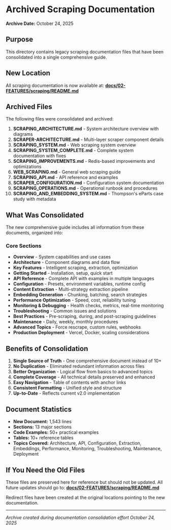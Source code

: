 # Archived Scraping Documentation

**Archive Date:** October 24, 2025

## Purpose

This directory contains legacy scraping documentation files that have been consolidated into a single comprehensive guide.

## New Location

All scraping documentation is now available at:
**[docs/02-FEATURES/scraping/README.md](../../../02-FEATURES/scraping/README.md)**

## Archived Files

The following files were consolidated and archived:

1. **SCRAPING_ARCHITECTURE.md** - System architecture overview with diagrams
2. **SCRAPER-ARCHITECTURE.md** - Multi-layer scraper component details
3. **SCRAPING_SYSTEM.md** - Web scraping system overview
4. **SCRAPING_SYSTEM_COMPLETE.md** - Complete system documentation with fixes
5. **SCRAPING_IMPROVEMENTS.md** - Redis-based improvements and optimizations
6. **WEB_SCRAPING.md** - General web scraping guide
7. **SCRAPING_API.md** - API reference and examples
8. **SCRAPER_CONFIGURATION.md** - Configuration system documentation
9. **SCRAPING_OPERATIONS.md** - Operational runbook and procedures
10. **SCRAPING_AND_EMBEDDING_SYSTEM.md** - Thompson's eParts case study with metadata

## What Was Consolidated

The new comprehensive guide includes all information from these documents, organized into:

### Core Sections
- **Overview** - System capabilities and use cases
- **Architecture** - Component diagrams and data flow
- **Key Features** - Intelligent scraping, extraction, optimization
- **Getting Started** - Installation, setup, quick start
- **API Reference** - Complete API with examples in multiple languages
- **Configuration** - Presets, environment variables, runtime config
- **Content Extraction** - Multi-strategy extraction pipeline
- **Embedding Generation** - Chunking, batching, search strategies
- **Performance Optimization** - Speed, cost, reliability tuning
- **Monitoring & Debugging** - Health checks, metrics, real-time monitoring
- **Troubleshooting** - Common issues and solutions
- **Best Practices** - Pre-scraping, during, and post-scraping guidelines
- **Maintenance** - Daily, weekly, monthly procedures
- **Advanced Topics** - Force rescrape, custom rules, webhooks
- **Production Deployment** - Vercel, Docker, scaling considerations

## Benefits of Consolidation

1. **Single Source of Truth** - One comprehensive document instead of 10+
2. **No Duplication** - Eliminated redundant information across files
3. **Better Organization** - Logical flow from basics to advanced topics
4. **Complete Coverage** - All technical details preserved and enhanced
5. **Easy Navigation** - Table of contents with anchor links
6. **Consistent Formatting** - Unified style and structure
7. **Up-to-Date** - Reflects current v2.0 implementation

## Document Statistics

- **New Document:** 1,543 lines
- **Sections:** 13 major sections
- **Code Examples:** 50+ practical examples
- **Tables:** 10+ reference tables
- **Topics Covered:** Architecture, API, Configuration, Extraction, Embeddings, Performance, Monitoring, Troubleshooting, Maintenance, Deployment

## If You Need the Old Files

These files are preserved here for reference but should not be updated. All future updates should go to:
**[docs/02-FEATURES/scraping/README.md](../../../02-FEATURES/scraping/README.md)**

Redirect files have been created at the original locations pointing to the new documentation.

---

*Archive created during documentation consolidation effort*
*October 24, 2025*
